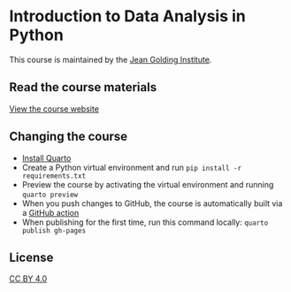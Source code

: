 # Introduction to Data Analysis in Python

This course is maintained by the [Jean Golding Institute](https://www.bristol.ac.uk/golding/).

## Read the course materials

[View the course website](https://bristol-training.github.io/intro-python-1/)

## Changing the course

* [Install Quarto](https://quarto.org/docs/get-started/)
* Create a Python virtual environment and run `pip install -r requirements.txt`
* Preview the course by activating the virtual environment and running `quarto preview` 
* When you push changes to GitHub, the course is automatically built via a [GitHub action](.github/workflows/publish-course.yml)
* When publishing for the first time, run this command locally: `quarto publish gh-pages`

## License

[CC BY 4.0](https://creativecommons.org/licenses/by/4.0/)
